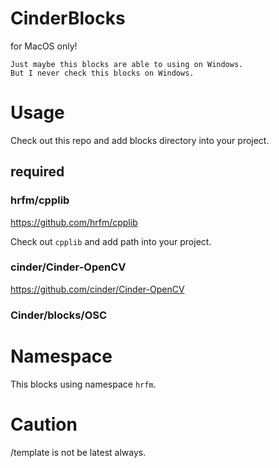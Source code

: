 CinderBlocks
============

for MacOS only!

    Just maybe this blocks are able to using on Windows.
    But I never check this blocks on Windows.

# Usage

Check out this repo and add blocks directory into your project.

## required

### hrfm/cpplib

https://github.com/hrfm/cpplib  

Check out ``cpplib`` and add path into your project.

### cinder/Cinder-OpenCV

https://github.com/cinder/Cinder-OpenCV

### Cinder/blocks/OSC

# Namespace

This blocks using namespace ``hrfm``.

# Caution

/template is not be latest always.
